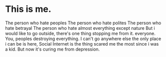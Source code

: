 # This is me.
The person who hate peoples
The person who hate polites
The person who hate betrayal
The person who hate almost everything except nature
But i would like to go outside, there's one thing stopping me from it.
everyone.
You, peoples destroying everything.
I can't go anywhere else the only place i can be is here, Social
Internet is the thing scared me the most since i was a kid.
But now it's curing me from depression.
